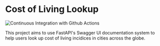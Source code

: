 # Cost of Living Lookup

![Continuous Integration with Github Actions](https://github.com/nogibjj/data-eng-group18-final/actions/workflows/main.yml/badge.svg)

This project aims to use FastAPI's Swagger UI documentation system to help users look up cost of living incidices in cities across the globe. 